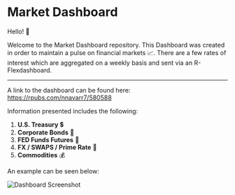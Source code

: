 # Market Dashboard

Hello! &#128075;

Welcome to the Market Dashboard repository. This Dashboard was created in order to maintain a pulse on financial markets 	&#128200;. There are a few rates of interest which are aggregated on a weekly basis and sent via an R-Flexdashboard.

---
A link to the dashboard can be found here: https://rpubs.com/nnavarr7/580588

Information presented includes the following:

1. **U.S. Treasury** 	&#128178;
2. **Corporate Bonds** 	&#128188;
3. **FED Funds Futures** 	&#127974;
4. **FX / SWAPS / Prime Rate** &#128177;
5. **Commodities** &#128176;

An example can be seen below: 

![Dashboard Screenshot](https://github.com/nnavarr7/Market-Dashboard/blob/master/dashboard_screenshot.jpg?raw=true)
